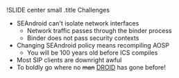 !SLIDE center small
.title Challenges

* SEAndroid can't isolate network interfaces
  * Network traffic passes through the binder process
  * Binder does not pass security contexts
* Changing SEAndroid policy means recompiling AOSP
  * You will be 100 years old before ICS compiles
* Most SIP clients are downright awful
* To boldly go where no <del>man</del> <ins>DROID</ins> has gone before!
